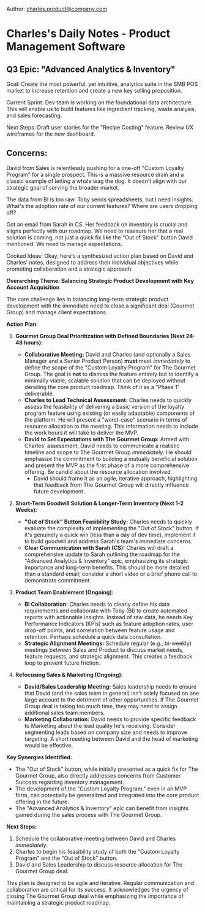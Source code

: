 Author: charles.product@company.com

# Charles's Daily Notes - Product Management Software

## Q3 Epic: "Advanced Analytics & Inventory"

Goal: Create the most powerful, yet intuitive, analytics suite in the SMB POS market to increase retention and create a new key selling proposition.

Current Sprint: Dev team is working on the foundational data architecture. This will enable us to build features like ingredient tracking, waste analysis, and sales forecasting.

Next Steps: Draft user stories for the "Recipe Costing" feature. Review UX wireframes for the new dashboard.

## Concerns:

David from Sales is relentlessly pushing for a one-off "Custom Loyalty Program" for a single prospect. This is a massive resource drain and a classic example of letting a whale wag the dog. It doesn't align with our strategic goal of serving the broader market.

The data from BI is too raw. Toby sends spreadsheets, but I need insights. What's the adoption rate of our current features? Where are users dropping off?

Got an email from Sarah in CS. Her feedback on inventory is crucial and aligns perfectly with our roadmap. We need to reassure her that a real solution is coming, not just a quick fix like the "Out of Stock" button David mentioned. We need to manage expectations. 





Cooked Ideas:
Okay, here's a synthesized action plan based on David and Charles' notes, designed to address their individual objectives while promoting collaboration and a strategic approach:

**Overarching Theme: Balancing Strategic Product Development with Key Account Acquisition**

The core challenge lies in balancing long-term strategic product development with the immediate need to close a significant deal (Gourmet Group) and manage client expectations.

**Action Plan:**

1.  **Gourmet Group Deal Prioritization with Defined Boundaries (Next 24-48 hours):**

    *   **Collaborative Meeting:** David and Charles (and optionally a Sales Manager and a Senior Product Person) **must** meet *immediately* to define the scope of the "Custom Loyalty Program" for The Gourmet Group. The goal is **not** to dismiss the feature entirely but to identify a minimally viable, scalable solution that can be deployed without derailing the core product roadmap. Think of it as a "Phase 1" deliverable.
    *   **Charles to Lead Technical Assessment:** Charles needs to quickly assess the feasibility of delivering a basic version of the loyalty program feature using existing (or easily adaptable) components of the platform. He will present a "worst-case" scenario in terms of resource allocation to the meeting. This information needs to include the work hours it will take to deliver the MVP.
    *   **David to Set Expectations with The Gourmet Group:** Armed with Charles' assessment, David needs to communicate a realistic timeline and scope to The Gourmet Group *immediately*.  He should emphasize the commitment to building a mutually beneficial solution and present the MVP as the first phase of a more comprehensive offering. Be candid about the resource allocation involved.
        *   David should frame it as an agile, iterative approach, highlighting that feedback from The Gourmet Group will directly influence future development.

2.  **Short-Term Goodwill Solution & Longer-Term Inventory (Next 1-2 Weeks):**

    *   **"Out of Stock" Button Feasibility Study:** Charles needs to quickly evaluate the complexity of implementing the "Out of Stock" button. If it's genuinely a quick win (less than a day of dev time), implement it to build goodwill and address Sarah's team's immediate concerns.
    *   **Clear Communication with Sarah (CS):** Charles will draft a comprehensive update to Sarah outlining the roadmap for the "Advanced Analytics & Inventory" epic, emphasizing its strategic importance and long-term benefits.  This should be more detailed than a standard email; consider a short video or a brief phone call to demonstrate commitment.

3.  **Product Team Enablement (Ongoing):**

    *   **BI Collaboration:** Charles needs to clearly define his data requirements and collaborate with Toby (BI) to create automated reports with actionable insights.  Instead of raw data, he needs Key Performance Indicators (KPIs) such as feature adoption rates, user drop-off points, and correlation between feature usage and retention. Perhaps schedule a quick data consultation.
    *   **Strategic Alignment Meetings:** Schedule regular (e.g., bi-weekly) meetings between Sales and Product to discuss market needs, feature requests, and strategic alignment.  This creates a feedback loop to prevent future friction.

4.  **Refocusing Sales & Marketing (Ongoing):**

    *   **David/Sales Leadership Meeting:** Sales leadership needs to ensure that David (and the sales team in general) isn't solely focused on one large account to the detriment of other opportunities. If The Gourmet Group deal is taking too much time, they may need to assign additional sales team members.
    *   **Marketing Collaboration:** David needs to provide specific feedback to Marketing about the lead quality he's receiving. Consider segmenting leads based on company size and needs to improve targeting. A short meeting between David and the head of marketing would be effective.

**Key Synergies Identified:**

*   The "Out of Stock" button, while initially presented as a quick fix for The Gourmet Group, also directly addresses concerns from Customer Success regarding inventory management.
*   The development of the "Custom Loyalty Program," even in an MVP form, can potentially be generalized and integrated into the core product offering in the future.
*   The "Advanced Analytics & Inventory" epic can benefit from insights gained during the sales process with The Gourmet Group.

**Next Steps:**

1.  Schedule the collaborative meeting between David and Charles *immediately*.
2.  Charles to begin his feasibility study of both the "Custom Loyalty Program" and the "Out of Stock" button.
3.  David and Sales Leadership to discuss resource allocation for The Gourmet Group deal.

This plan is designed to be agile and iterative. Regular communication and collaboration are critical for its success. It acknowledges the urgency of closing The Gourmet Group deal while emphasizing the importance of maintaining a strategic product roadmap.